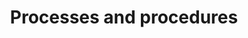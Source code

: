 ---
id: technology-committee-process
description: Processes and procedures that guide the technology committee
title: Processes and procedures
sidebar_position: 2

---